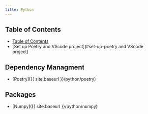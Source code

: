 ```yaml
---
title: Python
---
```


## Table of Contents

- [Table of Contents](#table-of-contents)
- [Set up Poetry and VScode project](#set-up-poetry and VScode project)

## Dependency Managment

- [Poetry]({{ site.baseurl }}/python/poetry)

## Packages

- [Numpy]({{ site.baseurl }}/python/numpy)
